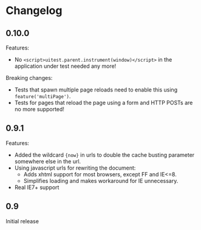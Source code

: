 Changelog
=====================

0.10.0
------
Features:

* No `<script>uitest.parent.instrument(window)</script>` in the application under test needed any more!

Breaking changes:

* Tests that spawn multiple page reloads need to enable this using `feature('multiPage')`.
* Tests for pages that reload the page using a form and HTTP POSTs are no more supported!

0.9.1
------
Features:

* Added the wildcard `{now}` in urls to double the cache busting parameter somewhere else in the url.
* Using javascript urls for rewriting the document:
    - Adds xhtml support for most browsers, except FF and IE<=8.
    - Simplifies loading and makes workaround for IE unnecessary.
* Real IE7+ support


0.9
-------------
Initial release